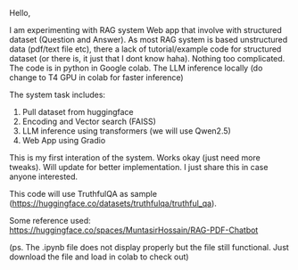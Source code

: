 Hello,

I am experimenting with RAG system Web app that involve with structured dataset (Question and Answer). As most RAG system is based unstructured data (pdf/text file etc), there a lack of tutorial/example code 
for structured dataset (or there is, it just that I dont know haha). Nothing too complicated. The code is in python in Google colab. The LLM inference locally (do change to T4 GPU in colab for faster inference)

The system task includes:
1. Pull dataset from huggingface
1. Encoding and Vector search (FAISS)
2. LLM inference using transformers (we will use Qwen2.5)
3. Web App using Gradio

This is my first interation of the system. Works okay (just need more tweaks). Will update for better implementation. I just share this in case anyone interested.

This code will use TruthfulQA as sample (https://huggingface.co/datasets/truthfulqa/truthful_qa). 

Some reference used: https://huggingface.co/spaces/MuntasirHossain/RAG-PDF-Chatbot

(ps. The .ipynb file does not display properly but the file still functional. Just download the file and load in colab to check out)


